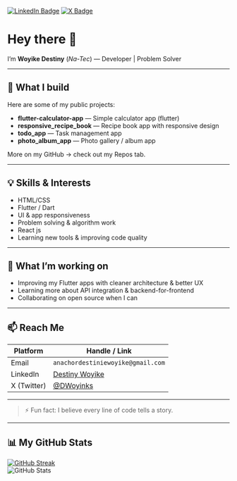 [![LinkedIn Badge](https://img.shields.io/badge/-LinkedIn-blue?style=flat&logo=Linkedin&logoColor=white&link=https://www.linkedin.com/in/destiny-woyike)](https://www.linkedin.com/in/destiny-woyike)
[![X Badge](https://img.shields.io/badge/-X-twittervideo?style=flat&logo=X&logoColor=white&link=https://x.com/DWoyinks)](https://x.com/DWoyinks)

# Hey there 👋  
I’m **Woyike Destiny** (*Na-Tec*) — Developer | Problem Solver  

---

## 🔧 What I build

Here are some of my public projects:

- **flutter-calculator-app** — Simple calculator app (flutter)  
- **responsive_recipe_book** — Recipe book app with responsive design  
- **todo_app** — Task management app  
- **photo_album_app** — Photo gallery / album app  

More on my GitHub → check out my Repos tab.

---

## 💡 Skills & Interests

- HTML/CSS
- Flutter / Dart  
- UI & app responsiveness  
- Problem solving & algorithm work  
- React js  
- Learning new tools & improving code quality  

---

## 🔭 What I’m working on

- Improving my Flutter apps with cleaner architecture & better UX  
- Learning more about API integration & backend-for-frontend  
- Collaborating on open source when I can  

---

## 📫 Reach Me

| Platform     | Handle / Link                                  |
|---------------|--------------------------------------------------|
| Email         | `anachordestiniewoyike@gmail.com`                      |
| LinkedIn      | [Destiny Woyike](https://www.linkedin.com/in/destiny-woyike) |
| X (Twitter)   | [@DWoyinks](https://x.com/DWoyinks)           |

---

> ⚡ Fun fact: I believe every line of code tells a story.

---

## 📊 My GitHub Stats  

[![GitHub Streak](https://github-readme-streak-stats.herokuapp.com?user=Na-Tec&theme=tokyonight&hide_border=true)](https://git.io/streak-stats)  
![GitHub Stats](https://github-readme-stats.vercel.app/api?username=Na-Tec&show_icons=true&theme=radical)

